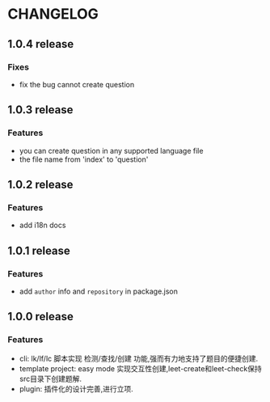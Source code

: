 # CHANGELOG

## 1.0.4 release

### Fixes

- fix the bug cannot create question

## 1.0.3 release

### Features

- you can create question in any supported language file
- the file name from 'index' to 'question'

## 1.0.2 release

### Features

- add i18n docs

## 1.0.1 release

### Features

- add `author` info and `repository` in package.json

## 1.0.0 release

### Features

- cli: lk/lf/lc 脚本实现 检测/查找/创建 功能,强而有力地支持了题目的便捷创建.
- template project: easy mode 实现交互性创建,leet-create和leet-check保持src目录下创建题解.
- plugin: 插件化的设计完善,进行立项.
